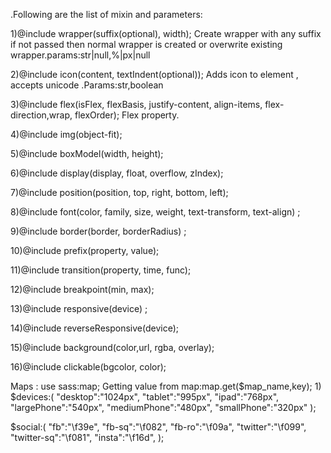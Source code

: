 .Following are the list of mixin and parameters:

1)@include  wrapper(suffix(optional), width);
  Create wrapper with any suffix if not passed then normal  wrapper is created or overwrite
  existing wrapper.params:str|null,%|px|null

2)@include icon(content, textIndent(optional));
  Adds icon to element , accepts unicode .Params:str,boolean

3)@include flex(isFlex, flexBasis, justify-content, align-items, flex-direction,wrap, flexOrder);
  Flex property.

4)@include img(object-fit);

5)@include boxModel(width, height);

6)@include display(display, float, overflow, zIndex);

7)@include position(position, top, right, bottom, left);

8)@include font(color, family, size, weight, text-transform, text-align) ;

9)@include border(border, borderRadius) ;

10)@include prefix(property, value);

11)@include transition(property, time, func);

12)@include breakpoint(min, max);

13)@include responsive(device) ;

14)@include reverseResponsive(device);

15)@include background(color,url, rgba, overlay);

16)@include clickable(bgcolor, color);

Maps :
use sass:map;
Getting value from map:map.get($map_name,key);
1)
$devices:(
  "desktop":"1024px",
  "tablet":"995px",
  "ipad":"768px",
  "largePhone":"540px",
  "mediumPhone":"480px",
  "smallPhone":"320px"
);

$social:(
  "fb":"\f39e",
  "fb-sq":"\f082",
  "fb-ro":"\f09a",
  "twitter":"\f099",
  "twitter-sq":"\f081",
  "insta":"\f16d",
);